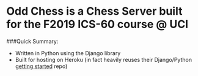 #  **Odd Chess is a Chess Server built for the F2019 ICS-60 course @ UCI**  
  
###Quick Summary:
- Written in Python using the Django library
- Built for hosting on Heroku (in fact heavily reuses their Django/Python [getting started](https://github.com/heroku/python-getting-started) repo)
